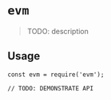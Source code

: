 # `evm`

> TODO: description

## Usage

```
const evm = require('evm');

// TODO: DEMONSTRATE API
```
